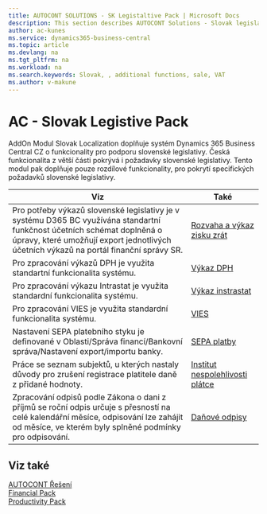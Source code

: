 ```yaml
---
title: AUTOCONT SOLUTIONS - SK Legistaltive Pack | Microsoft Docs
description: This section describes AUTOCONT Solutions - Slovak legislation
author: ac-kunes
ms.service: dynamics365-business-central
ms.topic: article
ms.devlang: na
ms.tgt_pltfrm: na
ms.workload: na
ms.search.keywords: Slovak, , additional functions, sale, VAT
ms.author: v-makune
---
```


# AC - Slovak Legistive Pack

 AddOn Modul Slovak Localization doplňuje systém Dynamics 365 Business Central CZ o funkcionality pro podporu slovenské legislativy. Česká funkcionalita z větší části pokrývá i požadavky slovenské legislativy. Tento modul pak doplňuje pouze rozdílové funkcionality, pro pokrytí specifických požadavků slovenské legislativy. 

|Viz|Také|
|-|-|
|Pro potřeby výkazů slovenské legislativy je v systému D365 BC využívána standartní funkčnost účetních schémat doplněná o úpravy, které umožňují export jednotlivých účetních výkazů na portál finanční správy SR.|[Rozvaha a výkaz zisku zrát](ac-sk-balance-sheet-income-statement.md)|
|Pro zpracování výkazů DPH je využita standartní funkcionalita systému.|[Výkaz DPH](ac-sk-vat.md)|
|Pro zpracování výkazu Intrastat je využita standardní funkcionalita systému.|[Výkaz instrastat](ac-sk-intrastat.md)|
|Pro zpracování VIES je využita standardní funkcionalita systému.|[VIES](ac-sk-intrastat.md)|
|Nastavení SEPA platebního styku je definované v Oblasti/Správa financí/Bankovní správa/Nastavení export/importu banky.|[SEPA platby](ac-sk-sepa.md)|
|Práce se seznam subjektů, u kterých nastaly důvody pro zrušení registrace platitele daně z přidané hodnoty.|[Institut nespolehlivosti plátce](ac-sk-unreability-payer.md)|
|Zpracování odpisů podle Zákona o dani z příjmů se roční odpis určuje s přesností na celé kalendářní měsíce, odpisování lze zahájit od měsíce, ve kterém byly splněné podmínky pro odpisování.|[Daňové odpisy](ac-sk-tax-depreciation.md)|


## Viz také 
[AUTOCONT Řešení](../index.md)  
[Financial Pack](../AC-FinancialPack/ac-finance-pack.md)  
[Productivity Pack](../AC-ProductivityPack/ac-productivity-pack.md)

